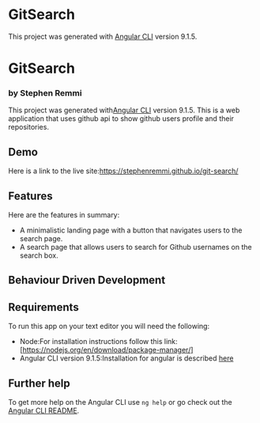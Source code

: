 # GitSearch

This project was generated with [Angular CLI](https://github.com/angular/angular-cli) version 9.1.5.

# GitSearch
### by Stephen Remmi
This project was generated with[Angular CLI](https://github.com/angular/angular-cli) version 9.1.5.
This is a web application that uses github api to show github users profile and their repositories.

## Demo
Here is a link to the live site:https://stephenremmi.github.io/git-search/


## Features
Here are the features in summary:
* A minimalistic landing page with a button that navigates users to the search page.
* A search page that allows users to search for Github usernames on the search box.

## Behaviour Driven Development

## Requirements
To run this app on your text editor you will need the following:
* Node:For installation instructions follow this link:[https://nodejs.org/en/download/package-manager/]
* Angular CLI version 9.1.5:Installation for angular is described [here](https://www.nodenpm.com/@angular/cli/9.1.5/detail.html)



## Further help

To get more help on the Angular CLI use `ng help` or go check out the [Angular CLI README](https://github.com/angular/angular-cli/blob/master/README.md).
